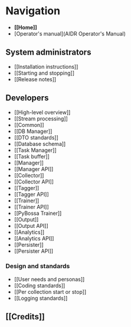 # Navigation

* **[[Home]]**
* [Operator's manual](AIDR Operator's Manual)

## System administrators

* [[Installation instructions]]
* [[Starting and stopping]]
* [[Release notes]]

## Developers

* [[High-level overview]]
 * [[Stream processing]]
* [[Common]]
* [[DB Manager]]
 * [[DTO standards]]
 * [[Database schema]]
* [[Task Manager]]
 * [[Task buffer]]
* [[Manager]]
 * [[Manager API]]
* [[Collector]]
 * [[Collector API]]
* [[Tagger]]
 * [[Tagger API]]
* [[Trainer]]
 * [[Trainer API]]
 * [[PyBossa Trainer]]
* [[Output]]
 * [[Output API]]
* [[Analytics]]
 * [[Analytics API]]
* [[Persister]]
 * [[Persister API]]

### Design and standards

* [[User needs and personas]]
* [[Coding standards]]
* [[Per collection start or stop]]
* [[Logging standards]]

## [[Credits]]